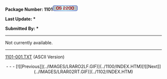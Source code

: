 <x-sas-window top="306" bottom="768" left="48" right="578">



<b>Package Number: 1101</b>![](../IMAGES/OS2200.JPG)


<b>Last Update: *</b>


<b>Submitted By: *</b>


&#10;
- - -


Not currently available.


&#10;
- - -


[1101-001.TXT](1101-001.TXT) (ASCII Version)


<center>
- - -
[![[Previous]](../IMAGES/LRARO2LF.GIF)](../1100/INDEX.HTM)[![[Next]](../IMAGES/LRAR02RT.GIF)](../1102/INDEX.HTM)
</center>


</x-sas-window>